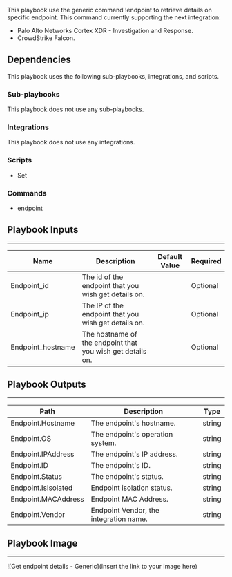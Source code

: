 This playbook use the generic command !endpoint to retrieve details on specific endpoint.
This command currently supporting the next integration:
- Palo Alto Networks Cortex XDR - Investigation and Response.
- CrowdStrike Falcon. 

## Dependencies
This playbook uses the following sub-playbooks, integrations, and scripts.

### Sub-playbooks
This playbook does not use any sub-playbooks.

### Integrations
This playbook does not use any integrations.

### Scripts
* Set

### Commands
* endpoint

## Playbook Inputs
---

| **Name** | **Description** | **Default Value** | **Required** |
| --- | --- | --- | --- |
| Endpoint_id | The id of the endpoint that you wish get details on.  |  | Optional |
| Endpoint_ip | The IP of the endpoint that you wish get details on.  |  | Optional |
| Endpoint_hostname | The hostname of the endpoint that you wish get details on.  |  | Optional |

## Playbook Outputs
---

| **Path** | **Description** | **Type** |
| --- | --- | --- |
| Endpoint.Hostname | The endpoint's hostname. | string |
| Endpoint.OS | The endpoint's operation system. | string |
| Endpoint.IPAddress | The endpoint's IP address. | string |
| Endpoint.ID | The endpoint's ID. | string |
| Endpoint.Status | The endpoint's status. | string |
| Endpoint.IsIsolated | Endpoint isolation status. | string |
| Endpoint.MACAddress | Endpoint MAC Address. | string |
| Endpoint.Vendor | Endpoint Vendor, the integration name. | string |

## Playbook Image
---
![Get endpoint details - Generic](Insert the link to your image here)